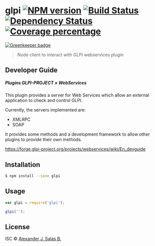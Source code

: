 # glpi [![NPM version][npm-image]][npm-url] [![Build Status][travis-image]][travis-url] [![Dependency Status][daviddm-image]][daviddm-url] [![Coverage percentage][coveralls-image]][coveralls-url]

[![Greenkeeper badge](https://badges.greenkeeper.io/ajsb85/node-module-glpi.svg)](https://greenkeeper.io/)
> Node client to interact with GLPI webservices plugin

## Developer Guide
##### Plugins GLPI-PROJECT » WebServices

This plugin provides a server for Web Services which allow an external application to check and control GLPI.

Currently, the servers implemented are:
* XMLRPC
* SOAP

It provides some methods and a development framework to allow other plugins to provide their own methods.

https://forge.glpi-project.org/projects/webservices/wiki/En_devguide

## Installation

```sh
$ npm install --save glpi
```

## Usage

```js
var glpi = require('glpi');

glpi('');
```
## License

ISC © [Alexander J. Salas B.](http://ajsb85.com)


[npm-image]: https://badge.fury.io/js/glpi.svg
[npm-url]: https://npmjs.org/package/glpi
[travis-image]: https://travis-ci.org/ajsb85/npm-glpi.svg?branch=master
[travis-url]: https://travis-ci.org/ajsb85/npm-glpi
[daviddm-image]: https://david-dm.org/ajsb85/npm-glpi.svg?theme=shields.io
[daviddm-url]: https://david-dm.org/ajsb85/npm-glpi
[coveralls-image]: https://coveralls.io/repos/ajsb85/npm-glpi/badge.svg
[coveralls-url]: https://coveralls.io/r/ajsb85/npm-glpi
